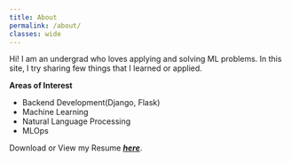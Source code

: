 ```yaml
---
title: About
permalink: /about/
classes: wide
---
```


Hi! I am an undergrad who loves applying and solving ML problems. In this site, I try sharing few things that I learned or applied.

**Areas of Interest**
- Backend Development(Django, Flask)
- Machine Learning
- Natural Language Processing
- MLOps

Download or View my Resume ***[here](/download/Samip-Resume.pdf)***.
